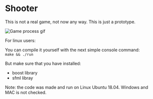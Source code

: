 # Shooter #

This is not a real game, not now any way. This is just a prototype.

![Game process gif](https://media.giphy.com/media/1bIJEMrJ2616tZVsxz/giphy.gif)

For linux users:  

You can compile it yourself with the next simple console command:  
`make && ./run`

But make sure that you have installed:  
* boost library  
* sfml libray  

Note: the code was made and run on Linux Ubuntu 18.04. Windows and MAC is not checked.